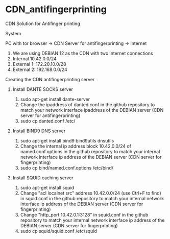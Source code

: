 # CDN_antifingerprinting
CDN Solution for Antifinger printing

System

PC with tor browser -> CDN Server for antifingerprinting -> Internet 

1. We are using DEBIAN 12 as the CDN with two internet connections
2. Internal 10.42.0.0/24
3. External 1: 172.20.10.0/28
4. External 2: 192.168.0.0/24 

Creating the CDN antifingerprinting server 
1. Install DANTE SOCKS server
   1. sudo apt-get install dante-server
   2. Change the ipaddress of danted.conf in the github repository to match your network interface ipaddress of the DEBIAN server (CDN server for antifingerprinting)
   3. sudo cp danted.conf /etc/
  
2. Install BIND9 DNS server
   1. sudo apt-get install bind9 bind9utils dnsutils
   2. Change the internal ip address block 10.42.0.0/24 of named.conf.options in the github repository to match your internal network interface ip address of the DEBIAN server (CDN server for fingerprinting)
   3. sudo cp bind/named.conf.options /etc/bind/
  
3. Install SQUID caching server
   1. sudo apt-get install squid
   2. Change "acl localnet src" address 10.42.0.0/24 (use Ctrl+F to find) in squid.conf in the github repository to match your internal network interface ip address of the DEBIAN server (CDN server for fingerprinting)
   3. Change "http_port 10.42.0.1:3128" in squid.conf in the github repository to match your internal network interface ip address of the DEBIAN server (CDN server for fingerprinting)
   4. sudo cp squid/squid.conf /etc/squid
